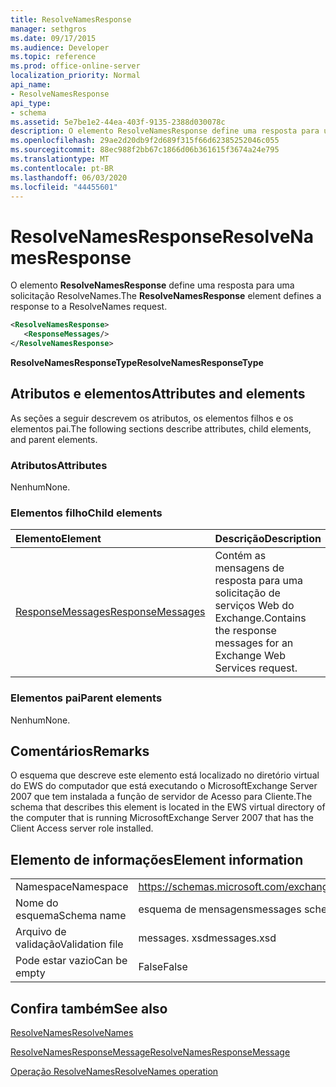 ```yaml
---
title: ResolveNamesResponse
manager: sethgros
ms.date: 09/17/2015
ms.audience: Developer
ms.topic: reference
ms.prod: office-online-server
localization_priority: Normal
api_name:
- ResolveNamesResponse
api_type:
- schema
ms.assetid: 5e7be1e2-44ea-403f-9135-2388d030078c
description: O elemento ResolveNamesResponse define uma resposta para uma solicitação ResolveNames.
ms.openlocfilehash: 29ae2d20db9f2d689f315f66d62385252046c055
ms.sourcegitcommit: 88ec988f2bb67c1866d06b361615f3674a24e795
ms.translationtype: MT
ms.contentlocale: pt-BR
ms.lasthandoff: 06/03/2020
ms.locfileid: "44455601"
---
```

# <a name="resolvenamesresponse"></a><span data-ttu-id="2456e-103">ResolveNamesResponse</span><span class="sxs-lookup"><span data-stu-id="2456e-103">ResolveNamesResponse</span></span>

<span data-ttu-id="2456e-104">O elemento **ResolveNamesResponse** define uma resposta para uma solicitação ResolveNames.</span><span class="sxs-lookup"><span data-stu-id="2456e-104">The **ResolveNamesResponse** element defines a response to a ResolveNames request.</span></span> 
  
```xml
<ResolveNamesResponse>
   <ResponseMessages/>
</ResolveNamesResponse>
```

 <span data-ttu-id="2456e-105">**ResolveNamesResponseType**</span><span class="sxs-lookup"><span data-stu-id="2456e-105">**ResolveNamesResponseType**</span></span>
## <a name="attributes-and-elements"></a><span data-ttu-id="2456e-106">Atributos e elementos</span><span class="sxs-lookup"><span data-stu-id="2456e-106">Attributes and elements</span></span>

<span data-ttu-id="2456e-107">As seções a seguir descrevem os atributos, os elementos filhos e os elementos pai.</span><span class="sxs-lookup"><span data-stu-id="2456e-107">The following sections describe attributes, child elements, and parent elements.</span></span>
  
### <a name="attributes"></a><span data-ttu-id="2456e-108">Atributos</span><span class="sxs-lookup"><span data-stu-id="2456e-108">Attributes</span></span>

<span data-ttu-id="2456e-109">Nenhum</span><span class="sxs-lookup"><span data-stu-id="2456e-109">None.</span></span>
  
### <a name="child-elements"></a><span data-ttu-id="2456e-110">Elementos filho</span><span class="sxs-lookup"><span data-stu-id="2456e-110">Child elements</span></span>

|<span data-ttu-id="2456e-111">**Elemento**</span><span class="sxs-lookup"><span data-stu-id="2456e-111">**Element**</span></span>|<span data-ttu-id="2456e-112">**Descrição**</span><span class="sxs-lookup"><span data-stu-id="2456e-112">**Description**</span></span>|
|:-----|:-----|
|[<span data-ttu-id="2456e-113">ResponseMessages</span><span class="sxs-lookup"><span data-stu-id="2456e-113">ResponseMessages</span></span>](responsemessages.md) <br/> |<span data-ttu-id="2456e-114">Contém as mensagens de resposta para uma solicitação de serviços Web do Exchange.</span><span class="sxs-lookup"><span data-stu-id="2456e-114">Contains the response messages for an Exchange Web Services request.</span></span>  <br/> |
   
### <a name="parent-elements"></a><span data-ttu-id="2456e-115">Elementos pai</span><span class="sxs-lookup"><span data-stu-id="2456e-115">Parent elements</span></span>

<span data-ttu-id="2456e-116">Nenhum</span><span class="sxs-lookup"><span data-stu-id="2456e-116">None.</span></span>
  
## <a name="remarks"></a><span data-ttu-id="2456e-117">Comentários</span><span class="sxs-lookup"><span data-stu-id="2456e-117">Remarks</span></span>

<span data-ttu-id="2456e-118">O esquema que descreve este elemento está localizado no diretório virtual do EWS do computador que está executando o MicrosoftExchange Server 2007 que tem instalada a função de servidor de Acesso para Cliente.</span><span class="sxs-lookup"><span data-stu-id="2456e-118">The schema that describes this element is located in the EWS virtual directory of the computer that is running MicrosoftExchange Server 2007 that has the Client Access server role installed.</span></span>
  
## <a name="element-information"></a><span data-ttu-id="2456e-119">Elemento de informações</span><span class="sxs-lookup"><span data-stu-id="2456e-119">Element information</span></span>

|||
|:-----|:-----|
|<span data-ttu-id="2456e-120">Namespace</span><span class="sxs-lookup"><span data-stu-id="2456e-120">Namespace</span></span>  <br/> |https://schemas.microsoft.com/exchange/services/2006/messages  <br/> |
|<span data-ttu-id="2456e-121">Nome do esquema</span><span class="sxs-lookup"><span data-stu-id="2456e-121">Schema name</span></span>  <br/> |<span data-ttu-id="2456e-122">esquema de mensagens</span><span class="sxs-lookup"><span data-stu-id="2456e-122">messages schema</span></span>  <br/> |
|<span data-ttu-id="2456e-123">Arquivo de validação</span><span class="sxs-lookup"><span data-stu-id="2456e-123">Validation file</span></span>  <br/> |<span data-ttu-id="2456e-124">messages. xsd</span><span class="sxs-lookup"><span data-stu-id="2456e-124">messages.xsd</span></span>  <br/> |
|<span data-ttu-id="2456e-125">Pode estar vazio</span><span class="sxs-lookup"><span data-stu-id="2456e-125">Can be empty</span></span>  <br/> |<span data-ttu-id="2456e-126">False</span><span class="sxs-lookup"><span data-stu-id="2456e-126">False</span></span>  <br/> |
   
## <a name="see-also"></a><span data-ttu-id="2456e-127">Confira também</span><span class="sxs-lookup"><span data-stu-id="2456e-127">See also</span></span>



[<span data-ttu-id="2456e-128">ResolveNames</span><span class="sxs-lookup"><span data-stu-id="2456e-128">ResolveNames</span></span>](resolvenames.md)
  
[<span data-ttu-id="2456e-129">ResolveNamesResponseMessage</span><span class="sxs-lookup"><span data-stu-id="2456e-129">ResolveNamesResponseMessage</span></span>](resolvenamesresponsemessage.md)
  
[<span data-ttu-id="2456e-130">Operação ResolveNames</span><span class="sxs-lookup"><span data-stu-id="2456e-130">ResolveNames operation</span></span>](resolvenames-operation.md)

